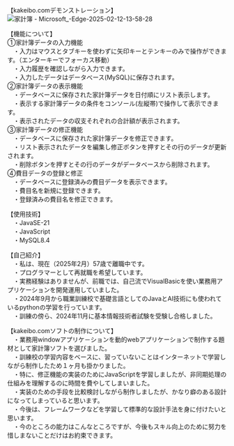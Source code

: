 【kakeibo.comデモンストレーション】
![家計簿 - Microsoft_-Edge-2025-02-12-13-58-28](https://github.com/user-attachments/assets/f262ec98-42d5-4f70-923b-134a8f0fadf3)

【機能について】<br>
①家計簿データの入力機能<br>
　・入力はマウスとタブキーを使わずに矢印キーとテンキーのみで操作ができます。（エンターキーでフォーカス移動）<br>
　・入力履歴を確認しながら入力できます。<br>
　・入力したデータはデータべース(MySQL)に保存されます。<br>
②家計簿データの表示機能<br>
　・データベースに保存された家計簿データを日付順にリスト表示します。<br>
　・表示する家計簿データの条件をコンソール(左縦帯)で操作して表示できます。<br>
　・表示されたデータの収支それぞれの合計額が表示されます。<br>
③家計簿データの修正機能<br>
　・データベースに保存された家計簿データを修正できます。<br>
　・リスト表示されたデータを編集し修正ボタンを押すとその行のデータが更新されます。<br>
　・削除ボタンを押すとその行のデータがデータベースから削除されます。<br>
④費目データの登録と修正<br>
　・データベースに登録済みの費目データを表示できます。<br>
　・費目名を新規に登録できます。<br>
　・登録済みの費目名を修正できます。<br>
 
【使用技術】<br>
　・JavaSE-21<br>
　・JavaScript<br>
　・MySQL8.4<br>

【自己紹介】<br>
　・私は、現在（2025年2月）57歳で離職中です。<br>
　・プログラマーとして再就職を希望しています。<br>
　・実務経験はありませんが、前職では、自己流でVisualBasicを使い業務用アプリケーションを開発運用していました。<br>
　・2024年9月から職業訓練校で基礎言語としてのJavaとAI技術にも使われているpythonの学習を行っています。<br>
　・訓練の傍ら、2024年11月に基本情報技術者試験を受験し合格しました。<br>

【kakeibo.comソフトの制作について】<br>
　・業務用windowアプリケ－ションを動的webアプリケーションで制作する題材として家計簿ソフトを選びました。<br>
　・訓練校の学習内容をベースに、習っていないことはインターネットで学習しながら制作したため１ヶ月も掛かりました。<br>
　・特に、修正機能の実装のためにJavaScriptを学習しましたが、非同期処理の仕組みを理解するのに時間を費やしてしまいました。<br>
　・実装のための手段を比較検討しながら制作しましたが、かなり癖のある設計になってしまっていると思います。<br>
　・今後は、フレームワークなどを学習して標準的な設計手法を身に付けたいと思います。<br>
　・今のところの能力はこんなところですが、今後もスキル向上のために努力を惜しまないことだけはお約束できます。<br>
